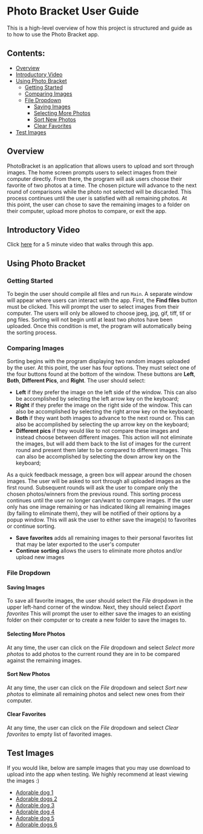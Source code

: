# Photo Bracket User Guide

This is a high-level overview of how this project is structured and guide as to how to
use the Photo Bracket app.

## Contents:
* [Overview](#overview)
* [Introductory Video](#introductory-video)
* [Using Photo Bracket](#using-photo-bracket)
    * [Getting Started](#getting-started)
    * [Comparing Images](#comparing-images)
    * [File Dropdown](#file-dropdown)
      * [Saving Images](#saving-images)
      * [Selecting More Photos](#selecting-more-photos)
      * [Sort New Photos](#sort-new-photos)
      * [Clear Favorites](#clear-favorites)
* [Test Images](#test-images)

## Overview
PhotoBracket is an application that allows users to upload and sort through images. The home screen
prompts users to select images from their computer directly. From there, the program will ask
users choose their favorite of two photos at a time. The chosen picture will advance to the next
round of comparisons while the photo not selected will be discarded. This process continues
until the user is satisfied with all remaining photos. At this point, the user can chose to
save the remaining images to a folder on their computer, upload more photos to compare, or
exit the app.

## Introductory Video
Click [here](https://www.loom.com/share/83f109343bd84145b97ad81c72b39da0)
for a 5 minute video that walks through this app.

## Using Photo Bracket

### Getting Started
To begin the user should compile all files and run `Main`. A separate window will appear
where users can interact with the app. First, the **Find files** button must be clicked. This will
prompt the user to select images from their computer. The users will only be allowed to choose
jpeg, jpg, gif, tiff, tif or png files. Sorting will not begin until at least two photos have
been uploaded. Once this condition is met, the program will automatically being the sorting
process.

### Comparing Images
Sorting begins with the program displaying two random images uploaded by the user. At this point,
the user has four options. They must select one of the four buttons found at the bottom of the
window. These buttons are **Left**, **Both**, **Different Pics**, and **Right**. The user should
select:
* **Left** if they prefer the image on the left side of the window. This can also be accomplished
 by selecting the left arrow key on the keyboard;
* **Right** if they prefer the image on the right side of the window. This can also be accomplished
 by selecting the right arrow key on the keyboard;
* **Both** if they want both images to advance to the next round or.  This can also be accomplished
 by selecting the up arrow key on the keyboard;
* **Different pics** if they would like to not compare these images and instead choose between
 different images. This action will not eliminate the images, but will add them back to the list
 of images for the current round and present them later to be compared to different images. This can
 also be accomplished by selecting the down arrow key on the keyboard;

As a quick feedback message, a green box will appear around the chosen images. The user will be
asked to sort through all uploaded images as the first round. Subsequent rounds will ask the user
to compare only the chosen photos/winners from the previous round. This sorting process continues
until the user no longer can/want to compare images. If the user only has one image remaining or
has indicated liking all remaining images (by failing to eliminate them), they will be notified of
their options by a popup window. This will ask the user to either save the image(s) to favorites or
continue sorting.
* **Save favorites** adds all remaining images to their personal favorites list that may be later
exported to the user's computer
* **Continue sorting** allows the users to eliminate more photos and/or upload new images

### File Dropdown

#### Saving Images
To save all favorite images, the user should select the *File* dropdown in the upper left-hand
corner of the window. Next, they should select *Export favorites* This will prompt the user to
either save the images to an existing folder on their computer or to create a new folder to save
the images to.

#### Selecting More Photos
At any time, the user can click on the *File* dropdown and select *Select more photos* to add
photos to the current round they are in to be compared against the remaining images.

#### Sort New Photos
At any time, the user can click on the *File* dropdown and select *Sort new photos* to eliminate
all remaining photos and select new ones from their computer.

#### Clear Favorites
At any time, the user can click on the *File* dropdown and select *Clear favorites* to empty
 list of favorited images.

## Test Images
If you would like, below are sample images that you may use download to upload into the app when
 testing. We highly recommend at least viewing the images :)
* [Adorable dog 1](https://cf.ltkcdn.net/dogs/images/orig/206270-1600x1067-Christmas-puppy.jpg)
* [Adorable dogs 2](https://i5.walmartimages.com/asr/83977e3f-18bc-4239-8ec3-dcbf2f4b222d_1.0ed5daec862d4564bf7fd4334ff88bb2.jpeg)
* [Adorable dog 3](https://dogtime.com/assets/uploads/2017/12/christmas-safety-tips-dogs-2-1280x720.jpg)
* [Adorable dog 4](https://www.rover.com/blog/wp-content/uploads/2016/12/christmas-pitbull-668x540.jpg)
* [Adorable dog 5](https://curiocity.com/toronto/wp-content/uploads/2020/11/xmasdog.jpg)
* [Adorable dogs 6](https://grandhavenpetresort.com.au/wp-content/uploads/Dogs-Puppy-cats-Animals-Christmas-Photos-Images.jpg)
